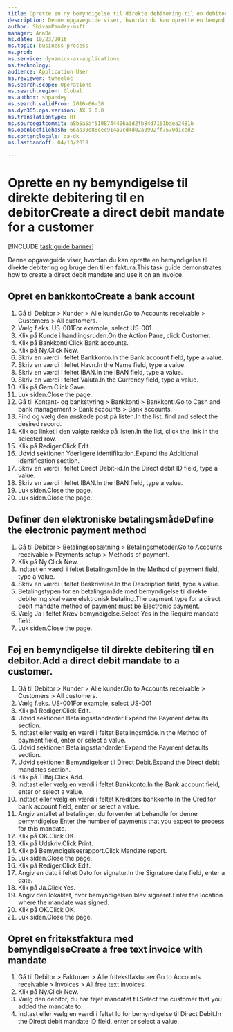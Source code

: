 ```yaml
--- 
title: Oprette en ny bemyndigelse til direkte debitering til en debitor
description: Denne opgaveguide viser, hvordan du kan oprette en bemyndigelse til direkte debitering og bruge den til en faktura.
author: ShivamPandey-msft
manager: AnnBe
ms.date: 10/23/2016
ms.topic: business-process
ms.prod: 
ms.service: dynamics-ax-applications
ms.technology: 
audience: Application User
ms.reviewer: twheeloc
ms.search.scope: Operations
ms.search.region: Global
ms.author: shpandey
ms.search.validFrom: 2016-06-30
ms.dyn365.ops.version: AX 7.0.0
ms.translationtype: HT
ms.sourcegitcommit: a8b5a5af5108744406a3d2fb84d7151baea2481b
ms.openlocfilehash: 66aa30e88cec914a9cd4d02a0992ff7570d1ced2
ms.contentlocale: da-dk
ms.lasthandoff: 04/13/2018

---
```

# <a name="create-a-direct-debit-mandate-for-a-customer"></a><span data-ttu-id="cb7f6-103">Oprette en ny bemyndigelse til direkte debitering til en debitor</span><span class="sxs-lookup"><span data-stu-id="cb7f6-103">Create a direct debit mandate for a customer</span></span>

[!INCLUDE [task guide banner](../../includes/task-guide-banner.md)]

<span data-ttu-id="cb7f6-104">Denne opgaveguide viser, hvordan du kan oprette en bemyndigelse til direkte debitering og bruge den til en faktura.</span><span class="sxs-lookup"><span data-stu-id="cb7f6-104">This task guide demonstrates how to create a direct debit mandate and use it on an invoice.</span></span>


## <a name="create-a-bank-account"></a><span data-ttu-id="cb7f6-105">Opret en bankkonto</span><span class="sxs-lookup"><span data-stu-id="cb7f6-105">Create a bank account</span></span>
1. <span data-ttu-id="cb7f6-106">Gå til Debitor > Kunder > Alle kunder.</span><span class="sxs-lookup"><span data-stu-id="cb7f6-106">Go to Accounts receivable > Customers > All customers.</span></span>
2. <span data-ttu-id="cb7f6-107">Vælg f.eks. US-001</span><span class="sxs-lookup"><span data-stu-id="cb7f6-107">For example, select US-001</span></span>
3. <span data-ttu-id="cb7f6-108">Klik på Kunde i handlingsruden.</span><span class="sxs-lookup"><span data-stu-id="cb7f6-108">On the Action Pane, click Customer.</span></span>
4. <span data-ttu-id="cb7f6-109">Klik på Bankkonti.</span><span class="sxs-lookup"><span data-stu-id="cb7f6-109">Click Bank accounts.</span></span>
5. <span data-ttu-id="cb7f6-110">Klik på Ny.</span><span class="sxs-lookup"><span data-stu-id="cb7f6-110">Click New.</span></span>
6. <span data-ttu-id="cb7f6-111">Skriv en værdi i feltet Bankkonto.</span><span class="sxs-lookup"><span data-stu-id="cb7f6-111">In the Bank account field, type a value.</span></span>
7. <span data-ttu-id="cb7f6-112">Skriv en værdi i feltet Navn.</span><span class="sxs-lookup"><span data-stu-id="cb7f6-112">In the Name field, type a value.</span></span>
8. <span data-ttu-id="cb7f6-113">Skriv en værdi i feltet IBAN.</span><span class="sxs-lookup"><span data-stu-id="cb7f6-113">In the IBAN field, type a value.</span></span>
9. <span data-ttu-id="cb7f6-114">Skriv en værdi i feltet Valuta.</span><span class="sxs-lookup"><span data-stu-id="cb7f6-114">In the Currency field, type a value.</span></span>
10. <span data-ttu-id="cb7f6-115">Klik på Gem.</span><span class="sxs-lookup"><span data-stu-id="cb7f6-115">Click Save.</span></span>
11. <span data-ttu-id="cb7f6-116">Luk siden.</span><span class="sxs-lookup"><span data-stu-id="cb7f6-116">Close the page.</span></span>
12. <span data-ttu-id="cb7f6-117">Gå til Kontant- og bankstyring > Bankkonti > Bankkonti.</span><span class="sxs-lookup"><span data-stu-id="cb7f6-117">Go to Cash and bank management > Bank accounts > Bank accounts.</span></span>
13. <span data-ttu-id="cb7f6-118">Find og vælg den ønskede post på listen.</span><span class="sxs-lookup"><span data-stu-id="cb7f6-118">In the list, find and select the desired record.</span></span>
14. <span data-ttu-id="cb7f6-119">Klik op linket i den valgte række på listen.</span><span class="sxs-lookup"><span data-stu-id="cb7f6-119">In the list, click the link in the selected row.</span></span>
15. <span data-ttu-id="cb7f6-120">Klik på Rediger.</span><span class="sxs-lookup"><span data-stu-id="cb7f6-120">Click Edit.</span></span>
16. <span data-ttu-id="cb7f6-121">Udvid sektionen Yderligere identifikation.</span><span class="sxs-lookup"><span data-stu-id="cb7f6-121">Expand the Additional identification section.</span></span>
17. <span data-ttu-id="cb7f6-122">Skriv en værdi i feltet Direct Debit-id.</span><span class="sxs-lookup"><span data-stu-id="cb7f6-122">In the Direct debit ID field, type a value.</span></span>
18. <span data-ttu-id="cb7f6-123">Skriv en værdi i feltet IBAN.</span><span class="sxs-lookup"><span data-stu-id="cb7f6-123">In the IBAN field, type a value.</span></span>
19. <span data-ttu-id="cb7f6-124">Luk siden.</span><span class="sxs-lookup"><span data-stu-id="cb7f6-124">Close the page.</span></span>
20. <span data-ttu-id="cb7f6-125">Luk siden.</span><span class="sxs-lookup"><span data-stu-id="cb7f6-125">Close the page.</span></span>

## <a name="define-the-electronic-payment-method"></a><span data-ttu-id="cb7f6-126">Definer den elektroniske betalingsmåde</span><span class="sxs-lookup"><span data-stu-id="cb7f6-126">Define the electronic payment method</span></span>
1. <span data-ttu-id="cb7f6-127">Gå til Debitor > Betalingsopsætning > Betalingsmetoder.</span><span class="sxs-lookup"><span data-stu-id="cb7f6-127">Go to Accounts receivable > Payments setup > Methods of payment.</span></span>
2. <span data-ttu-id="cb7f6-128">Klik på Ny.</span><span class="sxs-lookup"><span data-stu-id="cb7f6-128">Click New.</span></span>
3. <span data-ttu-id="cb7f6-129">Indtast en værdi i feltet Betalingsmåde.</span><span class="sxs-lookup"><span data-stu-id="cb7f6-129">In the Method of payment field, type a value.</span></span>
4. <span data-ttu-id="cb7f6-130">Skriv en værdi i feltet Beskrivelse.</span><span class="sxs-lookup"><span data-stu-id="cb7f6-130">In the Description field, type a value.</span></span>
5. <span data-ttu-id="cb7f6-131">Betalingstypen for en betalingsmåde med bemyndigelse til direkte debitering skal være elektronisk betaling.</span><span class="sxs-lookup"><span data-stu-id="cb7f6-131">The payment type for a direct debit mandate method of payment must be Electronic payment.</span></span>
6. <span data-ttu-id="cb7f6-132">Vælg Ja i feltet Kræv bemyndigelse.</span><span class="sxs-lookup"><span data-stu-id="cb7f6-132">Select Yes in the Require mandate field.</span></span>
7. <span data-ttu-id="cb7f6-133">Luk siden.</span><span class="sxs-lookup"><span data-stu-id="cb7f6-133">Close the page.</span></span>

## <a name="add-a-direct-debit-mandate-to-a-customer"></a><span data-ttu-id="cb7f6-134">Føj en bemyndigelse til direkte debitering til en debitor.</span><span class="sxs-lookup"><span data-stu-id="cb7f6-134">Add a direct debit mandate to a customer.</span></span>
1. <span data-ttu-id="cb7f6-135">Gå til Debitor > Kunder > Alle kunder.</span><span class="sxs-lookup"><span data-stu-id="cb7f6-135">Go to Accounts receivable > Customers > All customers.</span></span>
2. <span data-ttu-id="cb7f6-136">Vælg f.eks. US-001</span><span class="sxs-lookup"><span data-stu-id="cb7f6-136">For example, select US-001</span></span>
3. <span data-ttu-id="cb7f6-137">Klik på Rediger.</span><span class="sxs-lookup"><span data-stu-id="cb7f6-137">Click Edit.</span></span>
4. <span data-ttu-id="cb7f6-138">Udvid sektionen Betalingsstandarder.</span><span class="sxs-lookup"><span data-stu-id="cb7f6-138">Expand the Payment defaults section.</span></span>
5. <span data-ttu-id="cb7f6-139">Indtast eller vælg en værdi i feltet Betalingsmåde.</span><span class="sxs-lookup"><span data-stu-id="cb7f6-139">In the Method of payment field, enter or select a value.</span></span>
6. <span data-ttu-id="cb7f6-140">Udvid sektionen Betalingsstandarder.</span><span class="sxs-lookup"><span data-stu-id="cb7f6-140">Expand the Payment defaults section.</span></span>
7. <span data-ttu-id="cb7f6-141">Udvid sektionen Bemyndigelser til Direct Debit.</span><span class="sxs-lookup"><span data-stu-id="cb7f6-141">Expand the Direct debit mandates section.</span></span>
8. <span data-ttu-id="cb7f6-142">Klik på Tilføj.</span><span class="sxs-lookup"><span data-stu-id="cb7f6-142">Click Add.</span></span>
9. <span data-ttu-id="cb7f6-143">Indtast eller vælg en værdi i feltet Bankkonto.</span><span class="sxs-lookup"><span data-stu-id="cb7f6-143">In the Bank account field, enter or select a value.</span></span>
10. <span data-ttu-id="cb7f6-144">Indtast eller vælg en værdi i feltet Kreditors bankkonto.</span><span class="sxs-lookup"><span data-stu-id="cb7f6-144">In the Creditor bank account field, enter or select a value.</span></span>
11. <span data-ttu-id="cb7f6-145">Angiv antallet af betalinger, du forventer at behandle for denne bemyndigelse.</span><span class="sxs-lookup"><span data-stu-id="cb7f6-145">Enter the number of payments that you expect to process for this mandate.</span></span>
12. <span data-ttu-id="cb7f6-146">Klik på OK.</span><span class="sxs-lookup"><span data-stu-id="cb7f6-146">Click OK.</span></span>
13. <span data-ttu-id="cb7f6-147">Klik på Udskriv.</span><span class="sxs-lookup"><span data-stu-id="cb7f6-147">Click Print.</span></span>
14. <span data-ttu-id="cb7f6-148">Klik på Bemyndigelsesrapport.</span><span class="sxs-lookup"><span data-stu-id="cb7f6-148">Click Mandate report.</span></span>
15. <span data-ttu-id="cb7f6-149">Luk siden.</span><span class="sxs-lookup"><span data-stu-id="cb7f6-149">Close the page.</span></span>
16. <span data-ttu-id="cb7f6-150">Klik på Rediger.</span><span class="sxs-lookup"><span data-stu-id="cb7f6-150">Click Edit.</span></span>
17. <span data-ttu-id="cb7f6-151">Angiv en dato i feltet Dato for signatur.</span><span class="sxs-lookup"><span data-stu-id="cb7f6-151">In the Signature date field, enter a date.</span></span>
18. <span data-ttu-id="cb7f6-152">Klik på Ja.</span><span class="sxs-lookup"><span data-stu-id="cb7f6-152">Click Yes.</span></span>
19. <span data-ttu-id="cb7f6-153">Angiv den lokalitet, hvor bemyndigelsen blev signeret.</span><span class="sxs-lookup"><span data-stu-id="cb7f6-153">Enter the location where the mandate was signed.</span></span>
20. <span data-ttu-id="cb7f6-154">Klik på OK.</span><span class="sxs-lookup"><span data-stu-id="cb7f6-154">Click OK.</span></span>
21. <span data-ttu-id="cb7f6-155">Luk siden.</span><span class="sxs-lookup"><span data-stu-id="cb7f6-155">Close the page.</span></span>

## <a name="create-a-free-text-invoice-with-mandate"></a><span data-ttu-id="cb7f6-156">Opret en fritekstfaktura med bemyndigelse</span><span class="sxs-lookup"><span data-stu-id="cb7f6-156">Create a free text invoice with mandate</span></span>
1. <span data-ttu-id="cb7f6-157">Gå til Debitor > Fakturaer > Alle fritekstfakturaer.</span><span class="sxs-lookup"><span data-stu-id="cb7f6-157">Go to Accounts receivable > Invoices > All free text invoices.</span></span>
2. <span data-ttu-id="cb7f6-158">Klik på Ny.</span><span class="sxs-lookup"><span data-stu-id="cb7f6-158">Click New.</span></span>
3. <span data-ttu-id="cb7f6-159">Vælg den debitor, du har føjet mandatet til.</span><span class="sxs-lookup"><span data-stu-id="cb7f6-159">Select the customer that you added the mandate to.</span></span>
4. <span data-ttu-id="cb7f6-160">Indtast eller vælg en værdi i feltet Id for bemyndigelse til Direct Debit.</span><span class="sxs-lookup"><span data-stu-id="cb7f6-160">In the Direct debit mandate ID field, enter or select a value.</span></span>


